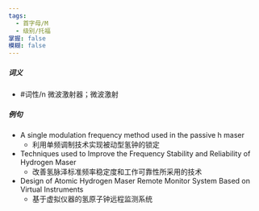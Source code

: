```yaml
---
tags:
  - 首字母/M
  - 级别/托福
掌握: false
模糊: false
---
```

##### 词义
- #词性/n  微波激射器；微波激射
##### 例句
- A single modulation frequency method used in the passive h maser
	- 利用单频调制技术实现被动型氢钟的锁定
- Techniques used to Improve the Frequency Stability and Reliability of Hydrogen Maser
	- 改善氢脉泽标准频率稳定度和工作可靠性所采用的技术
- Design of Atomic Hydrogen Maser Remote Monitor System Based on Virtual Instruments
	- 基于虚拟仪器的氢原子钟远程监测系统
